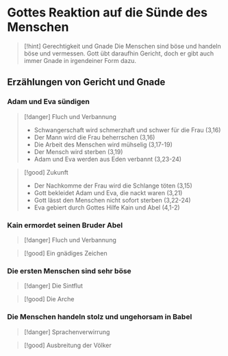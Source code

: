 # Gottes Reaktion auf die Sünde des Menschen

> [!hint] Gerechtigkeit und Gnade
> Die Menschen sind böse und handeln böse und vermessen. Gott übt daraufhin Gericht, doch er gibt auch immer Gnade in irgendeiner Form dazu.

## Erzählungen von Gericht und Gnade

### Adam und Eva sündigen

> [!danger] Fluch und Verbannung
> - Schwangerschaft wird schmerzhaft und schwer für die Frau (3,16)
> - Der Mann wird die Frau beherrschen (3,16)
> - Die Arbeit des Menschen wird mühselig (3,17-19)
> - Der Mensch wird sterben (3,19)
> - Adam und Eva werden aus Eden verbannt (3,23-24)

> [!good] Zukunft
> - Der Nachkomme der Frau wird die Schlange töten (3,15)
> - Gott bekleidet Adam und Eva, die nackt waren (3,21)
> - Gott lässt den Menschen nicht sofort sterben (3,22-24)
> - Eva gebiert durch Gottes Hilfe Kain und Abel (4,1-2)

### Kain ermordet seinen Bruder Abel

> [!danger] Fluch und Verbannung

> [!good] Ein gnädiges Zeichen

### Die ersten Menschen sind sehr böse

> [!danger] Die Sintflut

> [!good] Die Arche

### Die Menschen handeln stolz und ungehorsam in Babel

> [!danger] Sprachenverwirrung

> [!good] Ausbreitung der Völker